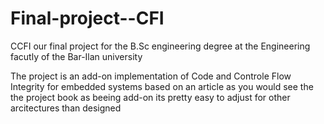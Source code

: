 # Final-project--CFI
CCFI
our final project for the  B.Sc  engineering degree at the Engineering facutly of the Bar-Ilan university 

The project is an add-on implementation of Code and Controle Flow Integrity for embedded systems based on an article as you would see the the project book 
as beeing add-on its pretty easy to adjust for other arcitectures than designed 
